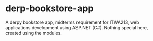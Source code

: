 derp-bookstore-app
==================

A derpy bookstore app, midterms requirement for ITWA213, web applications development using ASP.NET (C#). Nothing special here, created using the modules.